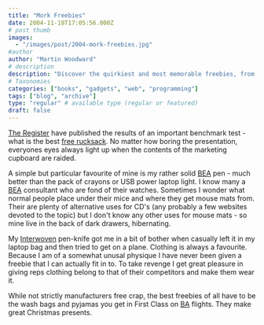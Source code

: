 ```yaml
---
title: "Mork Freebies"
date: 2004-11-18T17:05:56.000Z
# post thumb
images:
  - "/images/post/2004-mork-freebies.jpg"
#author
author: "Martin Woodward"
# description
description: "Discover the quirkiest and most memorable freebies, from rucksacks to First Class pyjamas, that you might find in marketing cupboards."
# Taxonomies
categories: ["books", "gadgets", "web", "programming"]
tags: ["blog", "archive"]
type: "regular" # available type (regular or featured)
draft: false
---
```

[The Register](http://www.theregister.co.uk) have published the results of an important benchmark test - what is the best [free rucksack](http://go.theregister.com/feed/2004/11/18/rucksacks_evaluation/).  No matter how boring the presentation, everyones eyes always light up when the contents of the marketing cupboard are raided.  

A simple but particular favourite of mine is my rather solid [BEA](http://www.bea.com) pen - much better than the pack of crayons or USB power laptop light.  I know many a [BEA](http://www.bea.com) consultant who are fond of their watches.  Sometimes I wonder what normal people place under their mice and where they get mouse mats from.  Their are plenty of alternative uses for CD's (any probably a few websites devoted to the topic) but I don't know any other uses for mouse mats - so mine live in the back of dark drawers, hibernating.  

My [Interwoven](http://www.interwoven.com/) pen-knife got me in a bit of bother when casually left it in my laptop bag and then tried to get on a plane.  Clothing is always a favourite.  Because I am of a somewhat unusal physique I have never been given a freebie that I can actually fit in to. To take revenge I get great pleasure in giving reps clothing belong to that of their competitors and make them wear it.  

While not strictly manufacturers free crap, the best freebies of all have to be the wash bags and pyjamas you get in First Class on [BA](http://www.ba.com) flights.  They make great Christmas presents.